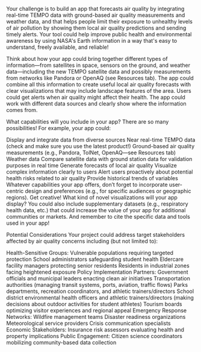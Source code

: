 Your challenge is to build an app that forecasts air quality by integrating real-time TEMPO data with ground-based air quality measurements and weather data, and that helps people limit their exposure to unhealthy levels of air pollution by showing them local air quality predictions and sending timely alerts. Your tool could help improve public health and environmental awareness by using NASA's Earth information in a way that's easy to understand, freely available, and reliable!

Think about how your app could bring together different types of information—from satellites in space, sensors on the ground, and weather data—including the new TEMPO satellite data and possibly measurements from networks like Pandora or OpenAQ (see Resources tab). The app could combine all this information to create useful local air quality forecasts with clear visualizations that may include landscape features of the area. Users could get alerts when air quality might affect their health. The app could work with different data sources and clearly show where the information comes from.

What capabilities will you include in your app? There are so many possibilities! For example, your app could:

Display and integrate data from diverse sources
Near real-time TEMPO data (check and make sure you use the latest product!)
Ground-based air quality measurements (e.g., Pandora, TolNet, OpenAQ—see Resources tab)
Weather data
Compare satellite data with ground station data for validation purposes in real time
Generate forecasts of local air quality
Visualize complex information clearly to users
Alert users proactively about potential health risks related to air quality
Provide historical trends of variables
Whatever capabilities your app offers, don’t forget to incorporate user-centric design and preferences (e.g., for specific audiences or geographic regions). Get creative! What kind of novel visualizations will your app display? You could also include supplementary datasets (e.g., respiratory health data, etc.) that could increase the value of your app for additional communities or markets. And remember to cite the specific data and tools used in your app!

Potential Considerations
Your project could address target stakeholders affected by air quality concerns including (but not limited to):

Health-Sensitive Groups:
Vulnerable populations requiring targeted protection
School administrators safeguarding student health
Eldercare facility managers protecting senior residents
Residents in industrial zones facing heightened exposure
Policy Implementation Partners:
Government officials and municipal leaders enacting clean air initiatives
Transportation authorities (managing transit systems, ports, aviation, traffic flows)
Parks departments, recreation coordinators, and athletic trainers/directors
School district environmental health officers and athletic trainers/directors (making decisions about outdoor activities for student athletes)
Tourism boards optimizing visitor experiences and regional appeal
Emergency Response Networks:
Wildfire management teams
Disaster readiness organizations
Meteorological service providers
Crisis communication specialists
Economic Stakeholders:
Insurance risk assessors evaluating health and property implications
Public Engagement:
Citizen science coordinators mobilizing community-based data collection